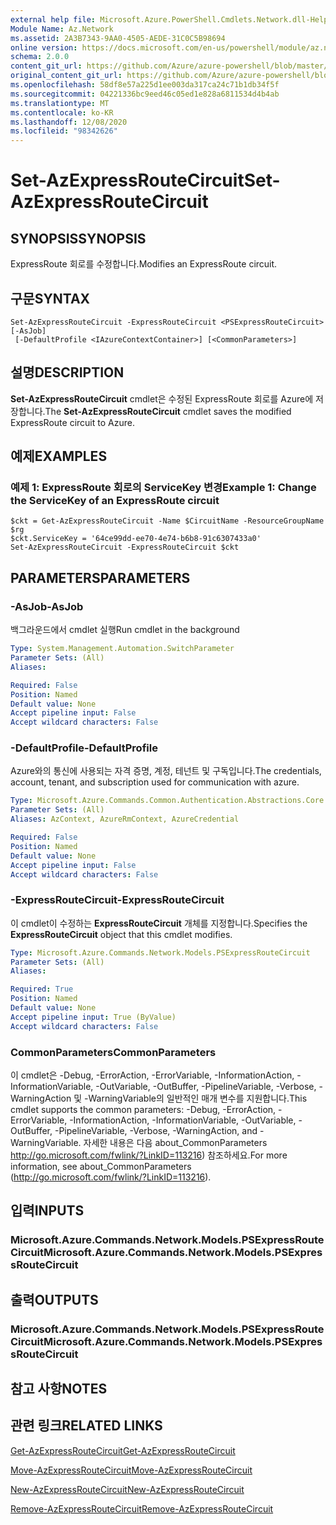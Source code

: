 ```yaml
---
external help file: Microsoft.Azure.PowerShell.Cmdlets.Network.dll-Help.xml
Module Name: Az.Network
ms.assetid: 2A3B7343-9AA0-4505-AEDE-31C0C5B98694
online version: https://docs.microsoft.com/en-us/powershell/module/az.network/set-azexpressroutecircuit
schema: 2.0.0
content_git_url: https://github.com/Azure/azure-powershell/blob/master/src/Network/Network/help/Set-AzExpressRouteCircuit.md
original_content_git_url: https://github.com/Azure/azure-powershell/blob/master/src/Network/Network/help/Set-AzExpressRouteCircuit.md
ms.openlocfilehash: 58df8e57a225d1ee003da317ca24c71b1db34f5f
ms.sourcegitcommit: 04221336bc9eed46c05ed1e828a6811534d4b4ab
ms.translationtype: MT
ms.contentlocale: ko-KR
ms.lasthandoff: 12/08/2020
ms.locfileid: "98342626"
---
```

# <span data-ttu-id="83365-101">Set-AzExpressRouteCircuit</span><span class="sxs-lookup"><span data-stu-id="83365-101">Set-AzExpressRouteCircuit</span></span>

## <span data-ttu-id="83365-102">SYNOPSIS</span><span class="sxs-lookup"><span data-stu-id="83365-102">SYNOPSIS</span></span>
<span data-ttu-id="83365-103">ExpressRoute 회로를 수정합니다.</span><span class="sxs-lookup"><span data-stu-id="83365-103">Modifies an ExpressRoute circuit.</span></span>

## <span data-ttu-id="83365-104">구문</span><span class="sxs-lookup"><span data-stu-id="83365-104">SYNTAX</span></span>

```
Set-AzExpressRouteCircuit -ExpressRouteCircuit <PSExpressRouteCircuit> [-AsJob]
 [-DefaultProfile <IAzureContextContainer>] [<CommonParameters>]
```

## <span data-ttu-id="83365-105">설명</span><span class="sxs-lookup"><span data-stu-id="83365-105">DESCRIPTION</span></span>
<span data-ttu-id="83365-106">**Set-AzExpressRouteCircuit** cmdlet은 수정된 ExpressRoute 회로를 Azure에 저장합니다.</span><span class="sxs-lookup"><span data-stu-id="83365-106">The **Set-AzExpressRouteCircuit** cmdlet saves the modified ExpressRoute circuit to Azure.</span></span>

## <span data-ttu-id="83365-107">예제</span><span class="sxs-lookup"><span data-stu-id="83365-107">EXAMPLES</span></span>

### <span data-ttu-id="83365-108">예제 1: ExpressRoute 회로의 ServiceKey 변경</span><span class="sxs-lookup"><span data-stu-id="83365-108">Example 1: Change the ServiceKey of an ExpressRoute circuit</span></span>
```
$ckt = Get-AzExpressRouteCircuit -Name $CircuitName -ResourceGroupName $rg
$ckt.ServiceKey = '64ce99dd-ee70-4e74-b6b8-91c6307433a0'
Set-AzExpressRouteCircuit -ExpressRouteCircuit $ckt
```

## <span data-ttu-id="83365-109">PARAMETERS</span><span class="sxs-lookup"><span data-stu-id="83365-109">PARAMETERS</span></span>

### <span data-ttu-id="83365-110">-AsJob</span><span class="sxs-lookup"><span data-stu-id="83365-110">-AsJob</span></span>
<span data-ttu-id="83365-111">백그라운드에서 cmdlet 실행</span><span class="sxs-lookup"><span data-stu-id="83365-111">Run cmdlet in the background</span></span>

```yaml
Type: System.Management.Automation.SwitchParameter
Parameter Sets: (All)
Aliases:

Required: False
Position: Named
Default value: None
Accept pipeline input: False
Accept wildcard characters: False
```

### <span data-ttu-id="83365-112">-DefaultProfile</span><span class="sxs-lookup"><span data-stu-id="83365-112">-DefaultProfile</span></span>
<span data-ttu-id="83365-113">Azure와의 통신에 사용되는 자격 증명, 계정, 테넌트 및 구독입니다.</span><span class="sxs-lookup"><span data-stu-id="83365-113">The credentials, account, tenant, and subscription used for communication with azure.</span></span>

```yaml
Type: Microsoft.Azure.Commands.Common.Authentication.Abstractions.Core.IAzureContextContainer
Parameter Sets: (All)
Aliases: AzContext, AzureRmContext, AzureCredential

Required: False
Position: Named
Default value: None
Accept pipeline input: False
Accept wildcard characters: False
```

### <span data-ttu-id="83365-114">-ExpressRouteCircuit</span><span class="sxs-lookup"><span data-stu-id="83365-114">-ExpressRouteCircuit</span></span>
<span data-ttu-id="83365-115">이 cmdlet이 수정하는 **ExpressRouteCircuit** 개체를 지정합니다.</span><span class="sxs-lookup"><span data-stu-id="83365-115">Specifies the **ExpressRouteCircuit** object that this cmdlet modifies.</span></span>

```yaml
Type: Microsoft.Azure.Commands.Network.Models.PSExpressRouteCircuit
Parameter Sets: (All)
Aliases:

Required: True
Position: Named
Default value: None
Accept pipeline input: True (ByValue)
Accept wildcard characters: False
```

### <span data-ttu-id="83365-116">CommonParameters</span><span class="sxs-lookup"><span data-stu-id="83365-116">CommonParameters</span></span>
<span data-ttu-id="83365-117">이 cmdlet은 -Debug, -ErrorAction, -ErrorVariable, -InformationAction, -InformationVariable, -OutVariable, -OutBuffer, -PipelineVariable, -Verbose, -WarningAction 및 -WarningVariable의 일반적인 매개 변수를 지원합니다.</span><span class="sxs-lookup"><span data-stu-id="83365-117">This cmdlet supports the common parameters: -Debug, -ErrorAction, -ErrorVariable, -InformationAction, -InformationVariable, -OutVariable, -OutBuffer, -PipelineVariable, -Verbose, -WarningAction, and -WarningVariable.</span></span> <span data-ttu-id="83365-118">자세한 내용은 다음 about_CommonParameters http://go.microsoft.com/fwlink/?LinkID=113216) 참조하세요.</span><span class="sxs-lookup"><span data-stu-id="83365-118">For more information, see about_CommonParameters (http://go.microsoft.com/fwlink/?LinkID=113216).</span></span>

## <span data-ttu-id="83365-119">입력</span><span class="sxs-lookup"><span data-stu-id="83365-119">INPUTS</span></span>

### <span data-ttu-id="83365-120">Microsoft.Azure.Commands.Network.Models.PSExpressRouteCircuit</span><span class="sxs-lookup"><span data-stu-id="83365-120">Microsoft.Azure.Commands.Network.Models.PSExpressRouteCircuit</span></span>

## <span data-ttu-id="83365-121">출력</span><span class="sxs-lookup"><span data-stu-id="83365-121">OUTPUTS</span></span>

### <span data-ttu-id="83365-122">Microsoft.Azure.Commands.Network.Models.PSExpressRouteCircuit</span><span class="sxs-lookup"><span data-stu-id="83365-122">Microsoft.Azure.Commands.Network.Models.PSExpressRouteCircuit</span></span>

## <span data-ttu-id="83365-123">참고 사항</span><span class="sxs-lookup"><span data-stu-id="83365-123">NOTES</span></span>

## <span data-ttu-id="83365-124">관련 링크</span><span class="sxs-lookup"><span data-stu-id="83365-124">RELATED LINKS</span></span>

[<span data-ttu-id="83365-125">Get-AzExpressRouteCircuit</span><span class="sxs-lookup"><span data-stu-id="83365-125">Get-AzExpressRouteCircuit</span></span>](./Get-AzExpressRouteCircuit.md)

[<span data-ttu-id="83365-126">Move-AzExpressRouteCircuit</span><span class="sxs-lookup"><span data-stu-id="83365-126">Move-AzExpressRouteCircuit</span></span>](./Move-AzExpressRouteCircuit.md)

[<span data-ttu-id="83365-127">New-AzExpressRouteCircuit</span><span class="sxs-lookup"><span data-stu-id="83365-127">New-AzExpressRouteCircuit</span></span>](./New-AzExpressRouteCircuit.md)

[<span data-ttu-id="83365-128">Remove-AzExpressRouteCircuit</span><span class="sxs-lookup"><span data-stu-id="83365-128">Remove-AzExpressRouteCircuit</span></span>](./Remove-AzExpressRouteCircuit.md)
